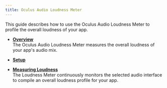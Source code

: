 ```yaml
---
title: Oculus Audio Loudness Meter
---
```


This guide describes how to use the Oculus Audio Loudness Meter to profile the overall loudness of your app.

* **[Overview](/documentation/audiosdk/latest/concepts/audio-loudness-meter-overview/#audio-loudness-meter-overview)**  
The Oculus Audio Loudness Meter measures the overall loudness of your app's audio mix. 
* **[Setup](/documentation/audiosdk/latest/concepts/audio-loudness-meter-setup/)**  

* **[Measuring Loudness](/documentation/audiosdk/latest/concepts/audio-loudness-meter-using/)**  
The Loudness Meter continuously monitors the selected audio interface to compile an overall loudness profile for your app.

